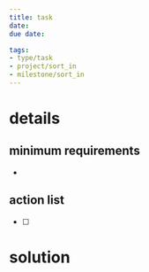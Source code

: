 ```yaml
---
title: task
date: 
due date: 

tags:
- type/task
- project/sort_in
- milestone/sort_in
---
```


# details


## minimum requirements
- 

## action list
- [ ] 

# solution
